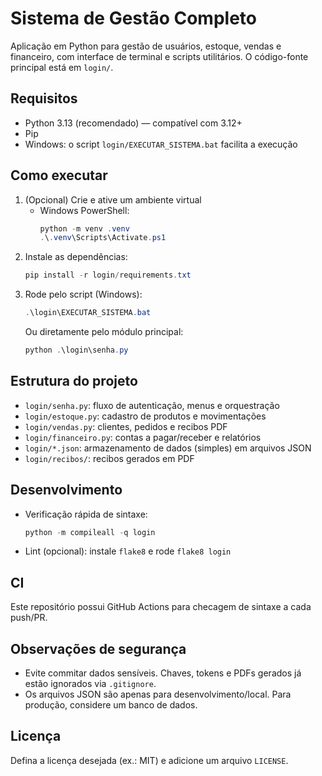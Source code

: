 # Sistema de Gestão Completo

Aplicação em Python para gestão de usuários, estoque, vendas e financeiro, com interface de terminal e scripts utilitários. O código-fonte principal está em `login/`.

## Requisitos

- Python 3.13 (recomendado) — compatível com 3.12+
- Pip
- Windows: o script `login/EXECUTAR_SISTEMA.bat` facilita a execução

## Como executar

1. (Opcional) Crie e ative um ambiente virtual
   - Windows PowerShell:
     ```powershell
     python -m venv .venv
     .\.venv\Scripts\Activate.ps1
     ```
2. Instale as dependências:
   ```powershell
   pip install -r login/requirements.txt
   ```
3. Rode pelo script (Windows):
   ```powershell
   .\login\EXECUTAR_SISTEMA.bat
   ```
   Ou diretamente pelo módulo principal:
   ```powershell
   python .\login\senha.py
   ```

## Estrutura do projeto

- `login/senha.py`: fluxo de autenticação, menus e orquestração
- `login/estoque.py`: cadastro de produtos e movimentações
- `login/vendas.py`: clientes, pedidos e recibos PDF
- `login/financeiro.py`: contas a pagar/receber e relatórios
- `login/*.json`: armazenamento de dados (simples) em arquivos JSON
- `login/recibos/`: recibos gerados em PDF

## Desenvolvimento

- Verificação rápida de sintaxe:
  ```powershell
  python -m compileall -q login
  ```
- Lint (opcional): instale `flake8` e rode `flake8 login`

## CI

Este repositório possui GitHub Actions para checagem de sintaxe a cada push/PR.

## Observações de segurança

- Evite commitar dados sensíveis. Chaves, tokens e PDFs gerados já estão ignorados via `.gitignore`.
- Os arquivos JSON são apenas para desenvolvimento/local. Para produção, considere um banco de dados.

## Licença

Defina a licença desejada (ex.: MIT) e adicione um arquivo `LICENSE`.


